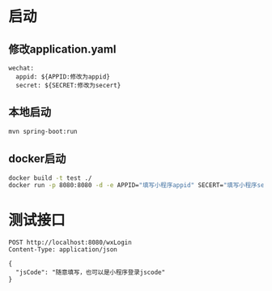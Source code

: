 # 启动

## 修改application.yaml
```
wechat:
  appid: ${APPID:修改为appid}
  secret: ${SECRET:修改为secert}
```

## 本地启动
```bash
mvn spring-boot:run
```

## docker启动
```bash
docker build -t test ./
docker run -p 8080:8080 -d -e APPID="填写小程序appid" SECERT="填写小程序secert" test
```

# 测试接口

```
POST http://localhost:8080/wxLogin
Content-Type: application/json

{
  "jsCode": "随意填写，也可以是小程序登录jscode"
}
```